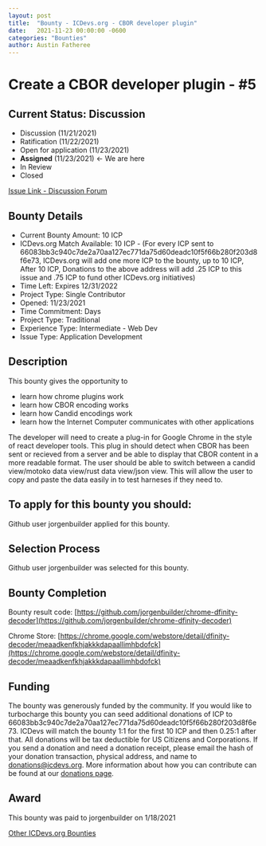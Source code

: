```yaml
---
layout: post
title:  "Bounty - ICDevs.org - CBOR developer plugin"
date:   2021-11-23 00:00:00 -0600
categories: "Bounties"
author: Austin Fatheree
---
```


# Create a CBOR developer plugin - #5

## Current Status: Discussion

* Discussion (11/21/2021)
* Ratification (11/22/2021)
* Open for application (11/23/2021)
* **Assigned** (11/23/2021) <- We are here
* In Review
* Closed

[Issue Link - Discussion Forum](https://forum.dfinity.org/t/cbor-plug-in-or-tools/4556/26)

## Bounty Details

* Current Bounty Amount: 10 ICP
* ICDevs.org Match Available: 10 ICP - (For every ICP sent to 66083bb3c940c7de2a70aa127ec771da75d60deadc10f5f66b280f203d8f6e73, ICDevs.org will add one more ICP to the bounty, up to 10 ICP, After 10 ICP, Donations to the above address will add .25 ICP to this issue and .75 ICP to fund other ICDevs.org initiatives)
* Time Left: Expires 12/31/2022
* Project Type: Single Contributor
* Opened: 11/23/2021
* Time Commitment: Days
* Project Type: Traditional
* Experience Type: Intermediate - Web Dev
* Issue Type: Application Development

## Description

This bounty gives the opportunity to

* learn how chrome plugins work
* learn how CBOR encoding works
* learn how Candid encodings work
* learn how the Internet Computer communicates with other applications

The developer will need to create a plug-in for Google Chrome in the style of react developer tools.  This plug in should detect when CBOR has been sent or recieved from a server and be able to display that CBOR content in a more readable format. The user should be able to switch between a candid view/motoko data view/rust data view/json view.  This will allow the user to copy and paste the data easily in to test harneses if they need to. 


## To apply for this bounty you should:

Github user jorgenbuilder applied for this bounty.

## Selection Process

Github user jorgenbuilder was selected for this bounty.

## Bounty Completion

Bounty result code: [https://github.com/jorgenbuilder/chrome-dfinity-decoder](https://github.com/jorgenbuilder/chrome-dfinity-decoder)

Chrome Store: [https://chrome.google.com/webstore/detail/dfinity-decoder/meaadkenfkhjakkkdapaallimhbdofck](https://chrome.google.com/webstore/detail/dfinity-decoder/meaadkenfkhjakkkdapaallimhbdofck)

## Funding

The bounty was generously funded by the community. If you would like to turbocharge this bounty you can seed additional donations of ICP to 66083bb3c940c7de2a70aa127ec771da75d60deadc10f5f66b280f203d8f6e73.  ICDevs will match the bounty 1:1 for the first 10 ICP and then 0.25:1 after that.  All donations will be tax deductible for US Citizens and Corporations.  If you send a donation and need a donation receipt, please email the hash of your donation transaction, physical address, and name to donations@icdevs.org.  More information about how you can contribute can be found at our [donations page](https://icdevs.org/donations.html).

## Award

This bounty was paid to jorgenbuilder on 1/18/2021


[Other ICDevs.org Bounties](https://icdevs.org/bounties.html)
